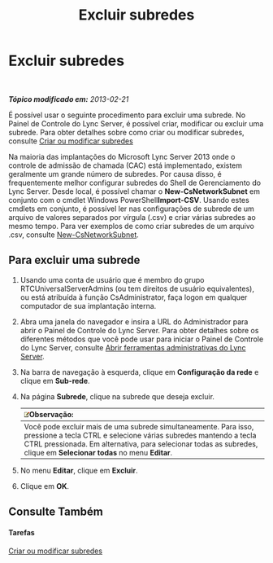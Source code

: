 ﻿---
title: Excluir subredes
TOCTitle: Excluir subredes
ms:assetid: c1850f38-40a3-48c9-b6f1-f181c5e63b6b
ms:mtpsurl: https://technet.microsoft.com/pt-br/library/JJ721873(v=OCS.15)
ms:contentKeyID: 49886392
ms.date: 05/19/2016
mtps_version: v=OCS.15
ms.translationtype: HT
---

# Excluir subredes

 

_**Tópico modificado em:** 2013-02-21_

É possível usar o seguinte procedimento para excluir uma subrede. No Painel de Controle do Lync Server, é possível criar, modificar ou excluir uma subrede. Para obter detalhes sobre como criar ou modificar subredes, consulte [Criar ou modificar subredes](lync-server-2013-create-or-modify-network-subnets.md)

Na maioria das implantações do Microsoft Lync Server 2013 onde o controle de admissão de chamada (CAC) está implementado, existem geralmente um grande número de subredes. Por causa disso, é frequentemente melhor configurar subredes do Shell de Gerenciamento do Lync Server. Desde local, é possível chamar o **New-CsNetworkSubnet** em conjunto com o cmdlet Windows PowerShell**Import-CSV**. Usando estes cmdlets em conjunto, é possível ler nas configurações de subrede de um arquivo de valores separados por vírgula (.csv) e criar várias subredes ao mesmo tempo. Para ver exemplos de como criar subredes de um arquivo .csv, consulte [New-CsNetworkSubnet](new-csnetworksubnet.md).

## Para excluir uma subrede

1.  Usando uma conta de usuário que é membro do grupo RTCUniversalServerAdmins (ou tem direitos de usuário equivalentes), ou está atribuída à função CsAdministrator, faça logon em qualquer computador de sua implantação interna.

2.  Abra uma janela do navegador e insira a URL do Administrador para abrir o Painel de Controle do Lync Server. Para obter detalhes sobre os diferentes métodos que você pode usar para iniciar o Painel de Controle do Lync Server, consulte [Abrir ferramentas administrativas do Lync Server](lync-server-2013-open-lync-server-administrative-tools.md).

3.  Na barra de navegação à esquerda, clique em **Configuração da rede** e clique em **Sub-rede**.

4.  Na página **Subrede**, clique na subrede que deseja excluir.
    
    <table>
    <thead>
    <tr class="header">
    <th><img src="images/Gg425756.note(OCS.15).gif" title="note" alt="note" />Observação:</th>
    </tr>
    </thead>
    <tbody>
    <tr class="odd">
    <td>Você pode excluir mais de uma subrede simultaneamente. Para isso, pressione a tecla CTRL e selecione várias subredes mantendo a tecla CTRL pressionada. Em alternativa, para selecionar todas as subredes, clique em <strong>Selecionar todas</strong> no menu <strong>Editar</strong>.</td>
    </tr>
    </tbody>
    </table>


5.  No menu **Editar**, clique em **Excluir**.

6.  Clique em **OK**.

## Consulte Também

#### Tarefas

[Criar ou modificar subredes](lync-server-2013-create-or-modify-network-subnets.md)

